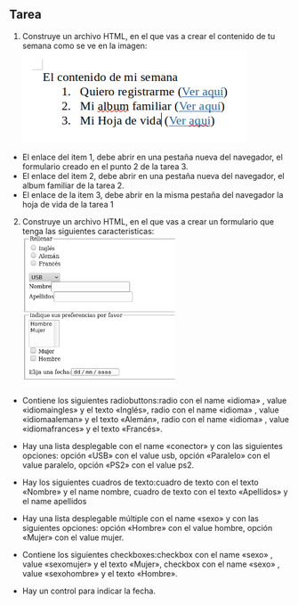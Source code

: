 ## Tarea

1.  Construye un archivo HTML, en el que vas a crear el contenido de tu semana como se ve en la imagen:
    ![homework_3](./homework3.png)

- El enlace del item 1, debe abrir en una pestaña nueva del navegador, el formulario creado en el punto 2 de la tarea 3.
- El enlace del item 2, debe abrir en una pestaña nueva del navegador, el album familiar de la tarea 2.
- El enlace de la item 3, debe abrir en la misma pestaña del navegador la hoja de vida de la tarea 1

2. Construye un archivo HTML, en el que vas a crear un formulario que tenga las siguientes caracteristicas:
   ![homework_3_2](./homework3_2.png)

- Contiene los siguientes radiobuttons:radio con el name «idioma» , value «idiomaingles» y el texto «Inglés», radio con el name «idioma» , value «idiomaaleman» y el texto «Alemán», radio con el name «idioma» , value «idiomafrances» y el texto «Francés».

- Hay una lista desplegable con el name «conector» y con las siguientes opciones: opción «USB» con el value usb, opción «Paralelo» con el value paralelo, opción «PS2» con el value ps2.

- Hay los siguientes cuadros de texto:cuadro de texto con el texto «Nombre» y el name nombre, cuadro de texto con el texto «Apellidos» y el name apellidos

- Hay una lista desplegable múltiple con el name «sexo» y con las siguientes opciones: opción «Hombre» con el value hombre, opción «Mujer» con el value mujer.

- Contiene los siguientes checkboxes:checkbox con el name «sexo» , value «sexomujer» y el texto «Mujer», checkbox con el name «sexo» , value «sexohombre» y el texto «Hombre».

- Hay un control para indicar la fecha.
